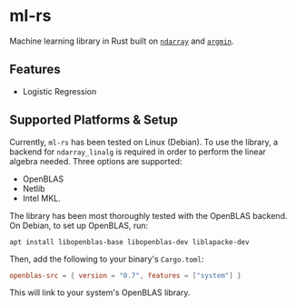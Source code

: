 # ml-rs
Machine learning library in Rust built on 
[`ndarray`](https://github.com/rust-ndarray/ndarray) and 
[`argmin`](http://argmin-rs.org/).

## Features
- Logistic Regression

## Supported Platforms & Setup
Currently, `ml-rs` has been tested on Linux (Debian). To use the library, a 
backend for `ndarray_linalg` is required in order to perform the linear algebra
needed. Three options are supported:
- OpenBLAS
- Netlib
- Intel MKL. 

The library has been most thoroughly tested with the OpenBLAS backend. On 
Debian, to set up OpenBLAS, run:
```shell
apt install libopenblas-base libopenblas-dev liblapacke-dev
```
Then, add the following to your binary's `Cargo.toml`:
```toml
openblas-src = { version = "0.7", features = ["system"] }
```
This will link to your system's OpenBLAS library.
